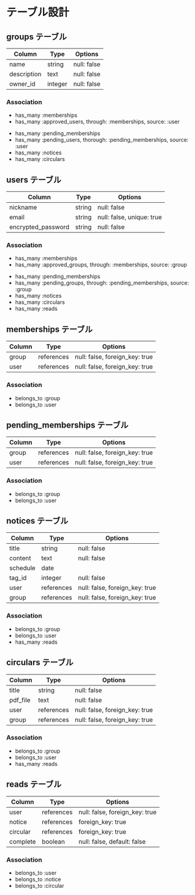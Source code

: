 # テーブル設計

## groups テーブル

| Column              | Type       | Options     |
| ------------------- | ---------- | ----------- |
| name                | string     | null: false |
| description         | text       | null: false |
| owner_id            | integer    | null: false |


### Association
<!-- 承認済みのユーザーとの関連 -->
- has_many :memberships
- has_many :approved_users, through: :memberships, source: :user
<!-- 承認待ちのユーザーとの関連 -->
- has_many :pending_memberships
- has_many :pending_users, thorough: :pending_memberships, source: :user
- has_many :notices
- has_many :circulars


## users テーブル

| Column             | Type       | Options                        |
| ------------------ | ---------- | ------------------------------ |
| nickname           | string     | null: false                    |
| email              | string     | null: false, unique: true      |
| encrypted_password | string     | null: false                    |


### Association
<!--承認済みのグループとの関連付け -->
- has_many :memberships
- has_many :approved_groups, through: :memberships, source: :group
<!-- 承認待ちのグループとの関連付け -->
- has_many :pending_memberships
- has_many :pending_groups, through: :pending_memberships, source: :group
- has_many :notices
- has_many :circulars
- has_many :reads


## memberships テーブル

| Column | Type           | Options                                 |
| ------ | -------------- | --------------------------------------- |
| group  | references     | null: false, foreign_key: true      |
| user   | references     | null: false, foreign_key: true      |


### Association
- belongs_to :group
- belongs_to :user


## pending_memberships テーブル

| Column | Type           | Options                                 |
| ------ | -------------- | --------------------------------------- |
| group  | references     | null: false, foreign_key: true      |
| user   | references     | null: false, foreign_key: true      |


### Association
- belongs_to :group
- belongs_to :user


## notices テーブル

| Column   | Type       | Options                        |
| -------- | ---------- | ------------------------------ |
| title    | string     | null: false                    |
| content  | text       | null: false                    |
| schedule | date       |
| tag_id   | integer    | null: false                    |
| user     | references | null: false, foreign_key: true |
| group    | references | null: false, foreign_key: true |


### Association

- belongs_to :group
- belongs_to :user
- has_many :reads


## circulars テーブル

| Column   | Type       | Options                        |
| -------- | ---------- | ------------------------------ |
| title    | string     | null: false                    |
| pdf_file | text       | null: false                    |
| user     | references | null: false, foreign_key: true |
| group    | references | null: false, foreign_key: true |


### Association

- belongs_to :group
- belongs_to :user
- has_many :reads


## reads テーブル

| Column   | Type       | Options                        |
| -------- | ---------- | ------------------------------ |
| user     | references | null: false, foreign_key: true |
| notice   | references | foreign_key: true              |
| circular | references | foreign_key: true              |
| complete | boolean    | null: false, default: false    |

### Association

- belongs_to :user
- belongs_to :notice
- belongs_to :circular